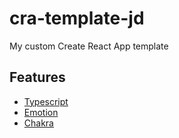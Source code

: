 # cra-template-jd

My custom Create React App template

## Features

* [Typescript](https://www.typescriptlang.org/)
* [Emotion](https://emotion.sh/)
* [Chakra](https://chakra-ui.com/)